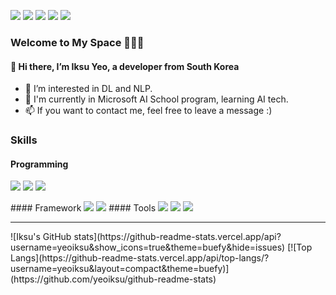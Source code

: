 <a href="https://github.com/yeoiksu"><img src="https://hits.seeyoufarm.com/api/count/incr/badge.svg?url=https%3A%2F%2Fgithub.com%2Fseondal&count_bg=%23000000&title_bg=%23000000&icon=github.svg&icon_color=%23E7E7E7&title=GitHub&edge_flat=false)"/></a>
<a href='https://www.linkedin.com/in/iksu-yeo-b4830315a/' target='_blank'><img src="https://img.shields.io/badge/LinkedIn-0A66C2?style=flat-square&logo=linkedin&logoColor=white"/></a>
<a href="https://mail.google.com/" target='_blank'><img src="https://img.shields.io/badge/iksuyeo@gmail.com-EA4335?style=flat-square&logo=gmail&logoColor=white"/></a>
<a href="https://www.instagram.com/ik._.su/" target='_blank'><img src="https://img.shields.io/badge/Instagram-E4405F?style=flat-square&logo=instagram&logoColor=white"/></a>
<a href="https://www.facebook.com/iksu.yeo" target='_blank'><img src="https://img.shields.io/badge/Facebook-1877F2?style=flat-square&logo=facebook&logoColor=white"/></a>

### Welcome to My Space :rocket::cyclone::space_invader:
#### 👋 Hi there, I’m Iksu Yeo, a developer from South Korea
- 👀 I’m interested in DL and NLP.
- 🌱 I'm currently in Microsoft AI School program, learning AI tech. 
- 📫 If you want to contact me, feel free to leave a message :)



### Skills
#### Programming
<img src="https://img.shields.io/badge/Python-3776AB?style=flat-square&logo=Python&logoColor=white">  <img src="https://img.shields.io/badge/PostgreSQL-4479A1?style=flat-square&logo=PostgreSQL&logoColor=white">  <img src="https://img.shields.io/badge/C++-00599C?style=flat-square&logo=c%2B%2B&logoColor=white">  
<!--<img src="https://img.shields.io/badge/JavaScript-F7DF1E?style=flat-square&logo=JavaScript&logoColor=white">--!>

#### Framework
<img src="https://img.shields.io/badge/TensorFlow-FF6F00?style=flat-square&logo=TensorFlow&logoColor=white">  <img src="https://img.shields.io/badge/Keras-D00000?style=flat-square&logo=Keras&logoColor=white"> 

#### Tools
<img src="https://img.shields.io/badge/Visual Studio Code-007ACC?style=flat-square&logo=VisualStudioCode&logoColor=white">  <img src="https://img.shields.io/badge/Jupyter-F37626?style=flat-square&logo=Jupyter&logoColor=white">  <img src="https://img.shields.io/badge/Github-181717?style=flat-square&logo=Github&logoColor=white">
<hr>

![Iksu's GitHub stats](https://github-readme-stats.vercel.app/api?username=yeoiksu&show_icons=true&theme=buefy&hide=issues)
[![Top Langs](https://github-readme-stats.vercel.app/api/top-langs/?username=yeoiksu&layout=compact&theme=buefy)](https://github.com/yeoiksu/github-readme-stats)
